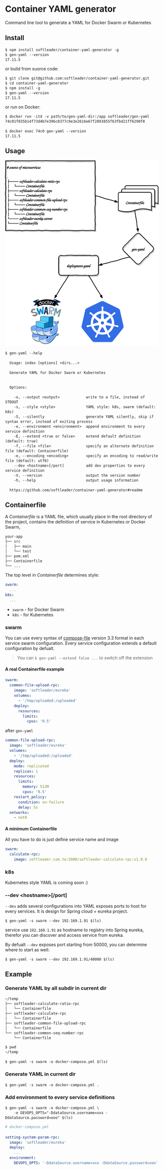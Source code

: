 # Container YAML generator

Command line tool to generate a YAML for Docker Swarm or Kubernetes


## Install

```
$ npm install softleader/container-yaml-generator -g
$ gen-yaml --version
17.11.5
```

or build from suorce code:

```
$ git clone git@github.com:softleader/container-yaml-generator.git
$ cd container-yaml-generator
$ npm install -g
$ gen-yaml --version
17.11.5
```

or run on Docker:

```
$ docker run -itd -v path/to/gen-yaml-dir:/app softleader/gen-yaml
74c01f835b14f73d4b7e396c8377c9e3e2616e67f2893855f63fbd21ff6290f8

$ docker exec 74c0 gen-yaml --version
17.11.5
```

## Usage

![](./doc/overview.svg)

```
$ gen-yaml --help

  Usage: index [options] <dirs...>

  Generate YAML for Docker Swarm or Kubernetes


  Options:

    -o, --output <output>            write to a file, instead of STDOUT
    -s, --style <style>              YAML style: k8s, swarm (default: k8s)
    -S, --silently                   generate YAML silently, skip if syntax error, instead of exiting process
    -e, --environment <environment>  append environment to every service definition
    -E, --extend <true or false>     extend default definition (default: true)
    -f, --file <file>                specify an alternate definition file (default: Containerfile)
    -e, --encoding <encoding>        specify an encoding to read/write file (default: utf8)
    --dev <hostname>[/port]          add dev properties to every service definition
    -V, --version                    output the version number
    -h, --help                       output usage information

  https://github.com/softleader/container-yaml-generator#readme
```

## Containerfile

A *Containerfile* is a YAML file, which usually place in the root directory of the project, contains the definition of service in Kubernetes or Docker Swarm, 


```
your-app
├── src
│   ├── main
│   └── test
├── pom.xml
├── Containerfile
└── ...
```

The top level in *Containerfile* determines style:

```yaml
swarm:
  ...
k8s:
  ...
```

- `swarm` - for Docker Swarm
- `k8s` - for Kubernetes

### swarm

You can use every syntax of [compose-file](https://docs.docker.com/compose/compose-file/) version 3.3 format in each service swarm configuration. Every service configuration extends a default configuration by defualt.

> You can `$ gen-yaml --extend false ...` to switch off the extension

#### A real Containerfile example

```yaml
swarm:
  common-file-upload-rpc:
    image: 'softleader/eureka'
    volumes:
      - '/tmp/uploaded:/uploaded'
    deploy:
      resources:
        limits:
          cpus: '0.5'
```

after `gen-yaml`

```yaml
common-file-upload-rpc:
  image: 'softleader/eureka'
  volumes:
    - '/tmp/uploaded:/uploaded'
  deploy:
    mode: replicated
    replicas: 1
    resources:
      limits:
        memory: 512M
        cpus: '0.5'
    restart_policy:
      condition: on-failure
      delay: 5s
  networks:
    - net0
```

#### A minimum Containerfile

All you have to do is just define service name and image

```yaml
swarm:
  calculate-rpc:
    image: softleader.com.tw:5000/softleader-calculate-rpc:v1.0.0
```

### k8s

Kubernetes style YAML is coming soon :)

### --dev \<hostname>[/port]

`--dev` adds several configurations into YAML exposes ports to host for every services. It is design for Spring cloud + eureka project.

```
$ gen-yaml -s swarm --dev 192.169.1.91 $(ls)
```

service use `192.169.1.91` as hostname to registry into Spring eureka, therefor you can discover and access service from eureka.

By defualt `--dev` exposes port starting from 50000, you can determine where to start as well:

```
$ gen-yaml -s swarm --dev 192.169.1.91/40000 $(ls)
```

## Example

### Generate YAML by all subdir in current dir

```
~/temp
├── softleader-calculate-ratio-rpc
│   └── Containerfile
├── softleader-calculate-rpc
│   └── Containerfile
├── softleader-common-file-upload-rpc
│   └── Containerfile
└── softleader-common-seq-number-rpc
    └── Containerfile
```

```
$ pwd
~/temp

$ gen-yaml -s swarm -o docker-compose.yml $(ls)
```


### Generate YAML in current dir

```
$ gen-yaml -s swarm -o docker-compose.yml .
```


### Add environment to every service definitions

```
$ gen-yaml -s swarm -o docker-compose.yml \
	-e DEVOPS_OPTS="-DdataSource.username=xxx -DdataSource.password=ooo" $(ls)
```


```yaml
# docker-compose.yml

setting-system-param-rpc:
  image: 'softleader/eureka'
  deploy:
    ...
  environment:
    DEVOPS_OPTS: '-DdataSource.username=xxx -DdataSource.password=ooo'
```

